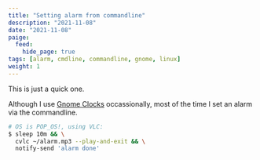 ```yaml
---
title: "Setting alarm from commandline"
description: "2021-11-08"
date: "2021-11-08"
paige:
  feed:
    hide_page: true
tags: [alarm, cmdline, commandline, gnome, linux]
weight: 1
---
```


This is just a quick one.

Although I use [Gnome Clocks](https://wiki.gnome.org/Apps/Clocks) occassionally, most of the time I set an alarm via the commandline.

```sh
# OS is POP_OS!, using VLC:
$ sleep 10m && \
  cvlc ~/alarm.mp3 --play-and-exit && \
  notify-send 'alarm done'
```

<br>


